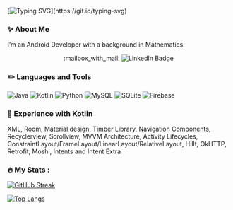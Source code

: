 

[![Typing SVG](https://readme-typing-svg.herokuapp.com?font=Courier+Prime&size=25&duration=7000&pause=50&color=463A8E&width=435&lines=Hey%2C+I'm+Gabriella!;Welcome+to+my+Github!)](https://git.io/typing-svg)

### :sparkles: About Me
I’m an Android Developer with a background in Mathematics. 

<div align="center">
  :mailbox_with_mail:  <img src="https://img.shields.io/badge/LinkedIn-blue?style=for-the-badge&logo=linkedin&logoColor=white" alt="LinkedIn Badge"/>
</div>

### :pencil2: Languages and Tools

![Java](https://img.shields.io/badge/java-%23ED8B00.svg?style=for-the-badge&logo=java&logoColor=white) 
![Kotlin](https://img.shields.io/badge/kotlin-%237F52FF.svg?style=for-the-badge&logo=kotlin&logoColor=white)
![Python](https://img.shields.io/badge/python-3670A0?style=for-the-badge&logo=python&logoColor=ffdd54) 
![MySQL](https://img.shields.io/badge/mysql-%2300f.svg?style=for-the-badge&logo=mysql&logoColor=white)
![SQLite](https://img.shields.io/badge/sqlite-%2307405e.svg?style=for-the-badge&logo=sqlite&logoColor=white)
![Firebase](https://img.shields.io/badge/Firebase-039BE5?style=for-the-badge&logo=Firebase&logoColor=white)


### :notebook: Experience with Kotlin
XML, Room, Material design, Timber Library, Navigation Components, Recyclerview, Scrollview, MVVM Architecture, Activity Lifecycles, 
ConstraintLayout/FrameLayout/LinearLayout/RelativeLayout, Hillt, OkHTTP, Retrofit, Moshi, Intents and Intent Extra

### :fire: My Stats :
[![GitHub Streak](http://github-readme-streak-stats.herokuapp.com?user=gvadam&theme=jolly)](https://git.io/streak-stats)


[![Top Langs](https://github-readme-stats.vercel.app/api/top-langs/?username=gvadam&layout=compact&theme=jolly)](https://github.com/gvadam/github-readme-stats)
